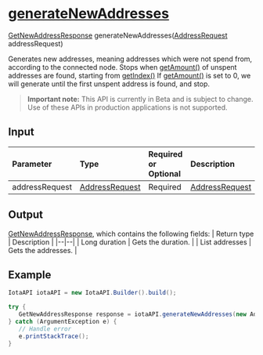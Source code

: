 
# [generateNewAddresses](https://github.com/iotaledger/iota-java/blob/master/jota/src/main/java/org/iota/jota/IotaAPI.java#L86)
 [GetNewAddressResponse](https://github.com/iotaledger/iota-java/blob/master/jota/src/main/java/org/iota/jota/dto/response/GetNewAddressResponse.java) generateNewAddresses([AddressRequest](https://github.com/iotaledger/iota-java/blob/master/jota/src/main/java/org/iota/jota/builder/AddressRequest.java) addressRequest)

Generates new addresses, meaning addresses which were not spend from, according to the connected node. Stops when [getAmount()](https://github.com/iotaledger/iota-java/blob/master/jota/src/main/java/org/iota/jota/builder/AddressRequest.java#L104) of unspent addresses are found, starting from [getIndex()](https://github.com/iotaledger/iota-java/blob/master/jota/src/main/java/org/iota/jota/builder/AddressRequest.java#L96) If [getAmount()](https://github.com/iotaledger/iota-java/blob/master/jota/src/main/java/org/iota/jota/builder/AddressRequest.java#L104) is set to 0, we will generate until the first unspent address is found, and stop.
> **Important note:** This API is currently in Beta and is subject to change. Use of these APIs in production applications is not supported.

## Input
| Parameter       | Type | Required or Optional | Description |
|:---------------|:--------|:--------| :--------|
| addressRequest | [AddressRequest](https://github.com/iotaledger/iota-java/blob/master/jota/src/main/java/org/iota/jota/builder/AddressRequest.java) | Required | [AddressRequest](https://github.com/iotaledger/iota-java/blob/master/jota/src/main/java/org/iota/jota/builder/AddressRequest.java) |
    
## Output
[GetNewAddressResponse](https://github.com/iotaledger/iota-java/blob/master/jota/src/main/java/org/iota/jota/dto/response/GetNewAddressResponse.java), which contains the following fields:
| Return type | Description |
|--|--|
| Long duration | Gets the duration. |
| List<String> addresses | Gets the addresses. |



 ## Example
 
 ```Java
 IotaAPI iotaAPI = new IotaAPI.Builder().build();

try { 
    GetNewAddressResponse response = iotaAPI.generateNewAddresses(new AddressRequest.Builder().amount(5).checksum(true).build());
} catch (ArgumentException e) { 
    // Handle error
    e.printStackTrace(); 
}
 ```
